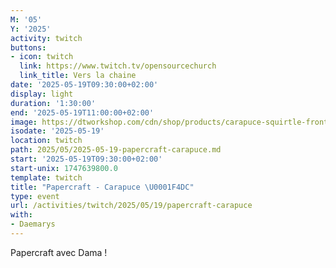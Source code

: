 ```yaml
---
M: '05'
Y: '2025'
activity: twitch
buttons:
- icon: twitch
  link: https://www.twitch.tv/opensourcechurch
  link_title: Vers la chaine
date: '2025-05-19T09:30:00+02:00'
display: light
duration: '1:30:00'
end: '2025-05-19T11:00:00+02:00'
image: https://dtworkshop.com/cdn/shop/products/carapuce-squirtle-front_cover.png?v=1592238515
isodate: '2025-05-19'
location: twitch
path: 2025/05/2025-05-19-papercraft-carapuce.md
start: '2025-05-19T09:30:00+02:00'
start-unix: 1747639800.0
template: twitch
title: "Papercraft - Carapuce \U0001F4DC"
type: event
url: /activities/twitch/2025/05/19/papercraft-carapuce
with:
- Daemarys
---
```

Papercraft avec Dama !